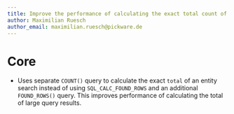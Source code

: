 ```yaml
---
title: Improve the performance of calculating the exact total count of a query
author: Maximilian Ruesch
author_email: maximilian.ruesch@pickware.de
---
```

# Core
* Uses separate `COUNT()` query to calculate the exact `total` of an entity search instead of using
  `SQL_CALC_FOUND_ROWS` and an additional `FOUND_ROWS()` query. This improves performance of calculating the total of
  large query results.

